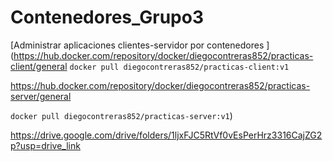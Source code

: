 # Contenedores_Grupo3
[Administrar aplicaciones clientes-servidor por contenedores
](https://hub.docker.com/repository/docker/diegocontreras852/practicas-client/general
`docker pull diegocontreras852/practicas-client:v1`

https://hub.docker.com/repository/docker/diegocontreras852/practicas-server/general

 `docker pull diegocontreras852/practicas-server:v1`)


 https://drive.google.com/drive/folders/1ljxFJC5RtVf0vEsPerHrz3316CajZG2p?usp=drive_link
